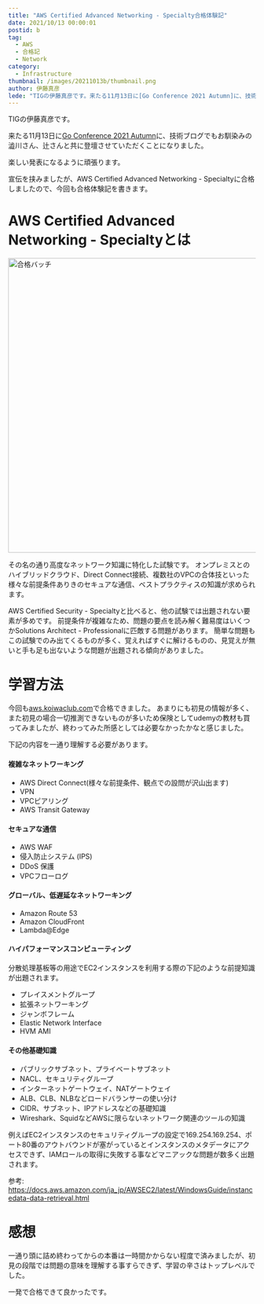 ```yaml
---
title: "AWS Certified Advanced Networking - Specialty合格体験記"
date: 2021/10/13 00:00:01
postid: b
tag:
  - AWS
  - 合格記
  - Network
category:
  - Infrastructure
thumbnail: /images/20211013b/thumbnail.png
author: 伊藤真彦
lede: "TIGの伊藤真彦です。来たる11月13日に[Go Conference 2021 Autumn]に、技術ブログでもお馴染みの澁川さん、辻さんと共に登壇させていただくことになりました。楽しい発表になるように頑張ります。宣伝を挟みましたが、AWS Certified Advanced Networking - Specialtyに合格しましたので、今回も合格体験記を書きます。"
---
```

TIGの伊藤真彦です。

来たる11月13日に[Go Conference 2021 Autumn](https://gocon.jp/2021autumn/)に、技術ブログでもお馴染みの澁川さん、辻さんと共に登壇させていただくことになりました。

楽しい発表になるように頑張ります。

宣伝を挟みましたが、AWS Certified Advanced Networking - Specialtyに合格しましたので、今回も合格体験記を書きます。

# AWS Certified Advanced Networking - Specialtyとは

<img src="/images/20211013b/image.png" alt="合格バッチ" width="600" height="600" loading="lazy">

その名の通り高度なネットワーク知識に特化した試験です。
オンプレミスとのハイブリッドクラウド、Direct Connect接続、複数社のVPCの合体技といった様々な前提条件ありきのセキュアな通信、ベストプラクティスの知識が求められます。

AWS Certified Security - Specialtyと比べると、他の試験では出題されない要素が多めです。
前提条件が複雑なため、問題の要点を読み解く難易度はいくつかSolutions Architect - Professionalに匹敵する問題があります。
簡単な問題もこの試験でのみ出てくるものが多く、覚えればすぐに解けるものの、見覚えが無いと手も足も出ないような問題が出題される傾向がありました。

# 学習方法

今回も[aws.koiwaclub.com](https://aws.koiwaclub.com/)で合格できました。
あまりにも初見の情報が多く、また初見の場合一切推測できないものが多いため保険としてudemyの教材も買ってみましたが、終わってみた所感としては必要なかったかなと感じました。

下記の内容を一通り理解する必要があります。

#### 複雑なネットワーキング

* AWS Direct Connect(様々な前提条件、観点での設問が沢山出ます)
* VPN
* VPCピアリング
* AWS Transit Gateway

#### セキュアな通信

* AWS WAF
* 侵入防止システム (IPS)
* DDoS 保護
* VPCフローログ

#### グローバル、低遅延なネットワーキング

* Amazon Route 53
* Amazon CloudFront
* Lambda@Edge

#### ハイパフォーマンスコンピューティング

分散処理基板等の用途でEC2インスタンスを利用する際の下記のような前提知識が出題されます。

* プレイスメントグループ
* 拡張ネットワーキング
* ジャンボフレーム
* Elastic Network Interface
* HVM AMI

#### その他基礎知識

* パブリックサブネット、プライベートサブネット
* NACL、セキュリティグループ
* インターネットゲートウェイ、NATゲートウェイ
* ALB、CLB、NLBなどロードバランサーの使い分け
* CIDR、サブネット、IPアドレスなどの基礎知識
* Wireshark、SquidなどAWSに限らないネットワーク関連のツールの知識

例えばEC2インスタンスのセキュリティグループの設定で169.254.169.254、ポート80番のアウトバウンドが塞がっているとインスタンスのメタデータにアクセスできず、IAMロールの取得に失敗する事などマニアックな問題が数多く出題されます。

参考: https://docs.aws.amazon.com/ja_jp/AWSEC2/latest/WindowsGuide/instancedata-data-retrieval.html

# 感想

一通り頭に詰め終わってからの本番は一時間かからない程度で済みましたが、初見の段階では問題の意味を理解する事すらできず、学習の辛さはトップレベルでした。

一発で合格できて良かったです。

